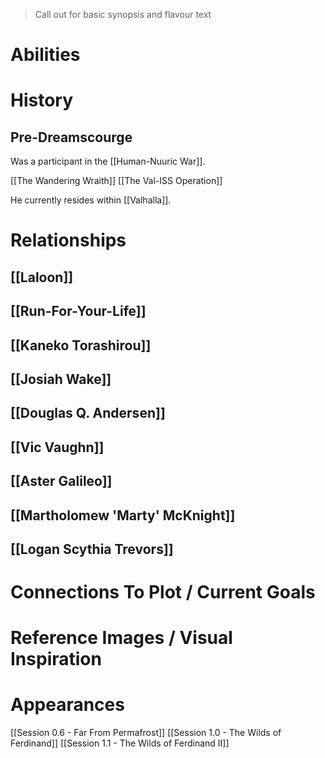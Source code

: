 > Call out for basic synopsis and flavour text

# Abilities

# History
## Pre-Dreamscourge

Was a participant in the [[Human-Nuuric War]].

[[The Wandering Wraith]]
[[The Val-ISS Operation]]

He currently resides within [[Valhalla]].
# Relationships
## [[Laloon]]
## [[Run-For-Your-Life]]
## [[Kaneko Torashirou]]
## [[Josiah Wake]]
## [[Douglas Q. Andersen]]
## [[Vic Vaughn]]
## [[Aster Galileo]]
## [[Martholomew 'Marty' McKnight]]
## [[Logan Scythia Trevors]]

# Connections To Plot / Current Goals

# Reference Images / Visual Inspiration

# Appearances

[[Session 0.6 - Far From Permafrost]]
[[Session 1.0 - The Wilds of Ferdinand]]
[[Session 1.1 - The Wilds of Ferdinand II]]